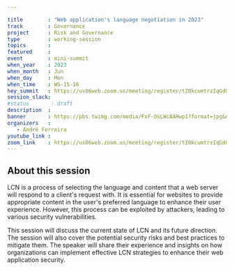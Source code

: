```yaml
---

title        : "Web application's language negotiation in 2023"
track        : Governance
project      : Risk and Governance
type         : working-session
topics       :
featured     :
event        : mini-summit
when_year    : 2023
when_month   : Jun
when_day     : Mon
when_time    : WS-15-16
hey_summit   : https://us06web.zoom.us/meeting/register/tZ0kcumtrzIqGdGU901Tm6DPqcl7usquqWYi 
session_slack:
#status       : draft
description  :
banner       : https://pbs.twimg.com/media/FxF-OsLWcAAHwp1?format=jpg&name=medium
organizers   :
   - André Ferreira
youtube_link : 
zoom_link    : https://us06web.zoom.us/meeting/register/tZ0kcumtrzIqGdGU901Tm6DPqcl7usquqWYi 
---
```



## About this session
LCN is a process of selecting the language and content that a web server will respond to a client's request with. It is essential for websites to provide appropriate content in the user's preferred language to enhance their user experience. However, this process can be exploited by attackers, leading to various security vulnerabilities.

This session will discuss the current state of LCN and its future direction. The session will also cover the potential security risks and best practices to mitigate them. The speaker will share their experience and insights on how organizations can implement effective LCN strategies to enhance their web application security.
